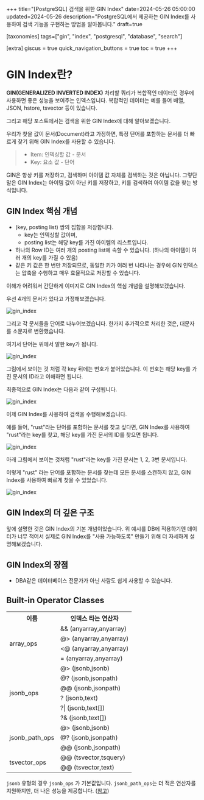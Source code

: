 +++
title="[PostgreSQL] 검색을 위한 GIN Index"
date=2024-05-26 05:00:00
updated=2024-05-26
description="PostgreSQL에서 제공하는 GIN Index를 사용하여 검색 기능을 구현하는 방법을 알아봅니다."
draft=true

[taxonomies]
tags=["gin", "index", "postgresql", "database", "search"]

[extra]
giscus = true
quick_navigation_buttons = true
toc = true
+++

# GIN Index란?

**GIN(GENERALIZED INVERTED INDEX)** 처리할 쿼리가 복합적인 데이터인 경우에 사용하면 좋은 성능을 보여주는 인덱스입니다. 복합적인 데이터는 예를 들어 배열, JSON, hstore, tsvector 등이 있습니다.

그리고 해당 포스트에서는 검색을 위한 GIN Index에 대해 알아보겠습니다.

우리가 찾을 값이 문서(Document)라고 가정하면, 특정 단어를 포함하는 문서를 더 빠르게 찾기 위해 GIN Index를 사용할 수 있습니다.

> - Item: 인덱싱할 값 - 문서
> - Key: 요소 값 - 단어

GIN은 항상 키를 저장하고, 검색하며 아이템 값 자체를 검색하는 것은 아닙니다. 그렇단 말은 GIN Index는 아이템 값이 아닌 키를 저장하고, 키를 검색하여 아이템 값을 찾는 방식입니다.

## GIN Index 핵심 개념

- (key, posting list) 쌍의 집합을 저장합니다.
    - key는 인덱싱할 값이며, 
    - posting list는 해당 key를 가진 아이템의 리스트입니다.
- 하나의 Row ID는 여러 개의 posting list에 속할 수 있습니다. (하나의 아이템이 여러 개의 key를 가질 수 있음)
- 같은 키 값은 한 번만 저장되므로, 동일한 키가 여러 번 나타나는 경우에 GIN 인덱스는 압축을 수행하고 매우 효율적으로 저장할 수 있습니다.

이해가 어려워서 간단하게 이미지로 GIN Index의 핵심 개념을 설명해보겠습니다.

우선 4개의 문서가 있다고 가정해보겠습니다.

![gin_index](/images/gin_index_1.png)

그리고 각 문서들을 단어로 나누어보겠습니다. 한가지 추가적으로 처리한 것은, 대문자를 소문자로 변환했습니다.

여기서 단어는 위에서 말한 key가 됩니다.

![gin_index](/images/gin_index_1.gif)

그림에서 보이는 것 처럼 각 key 뒤에는 번호가 붙어있습니다. 이 번호는 해당 key를 가진 문서의 ID라고 이해하면 됩니다.

최종적으로 GIN Index는 다음과 같이 구성됩니다.

![gin_index](/images/gin_index_2.png)

이제 GIN Index를 사용하여 검색을 수행해보겠습니다.

예를 들어, "rust"라는 단어를 포함하는 문서를 찾고 싶다면, GIN Index를 사용하여 "rust"라는 key를 찾고, 해당 key를 가진 문서의 ID를 찾으면 됩니다.

![gin_index](/images/gin_index_3.png)

아래 그림에서 보이는 것처럼 "rust"라는 key를 가진 문서는 1, 2, 3번 문서입니다.

이렇게 "rust" 라는 단어를 포함하는 문서를 찾는데 모든 문서를 스캔하지 않고, GIN Index를 사용하여 빠르게 찾을 수 있었습니다.

![gin_index](/images/gin_index_4.png)

## GIN Index의 더 깊은 구조

앞에 설명한 것은 GIN Index의 기본 개념이었습니다. 위 예시를 DB에 적용하기엔 데이터가 너무 적어서 실제로 GIN Index를 "사용 가능하도록" 만들기 위해 더 자세하게 설명해보겠습니다.




## GIN Index의 장점

- DBA같은 데이터베이스 전문가가 아닌 사람도 쉽게 사용할 수 있습니다.


## Built-in Operator Classes

<table>
    <tr>
        <th>이름</th>
        <th>인덱스 타는 연산자</th>
    <tr>
    <tr>
        <td rowspan="4">array_ops</td>
        <td>&& (anyarray,anyarray)</td>
    </tr>
    <tr>
        <td>@> (anyarray,anyarray)</td>
    </tr>
    <tr>
        <td><@ (anyarray,anyarray)</td>
    </tr>
    <tr>
        <td>= (anyarray,anyarray)</td>
    </tr>
    <tr>
        <td rowspan="6">jsonb_ops</td>
        <td>@> (jsonb,jsonb)</td>
    </tr>
    <tr>
        <td>@? (jsonb,jsonpath)</td>
    </tr>
    <tr>
        <td>@@ (jsonb,jsonpath)</td>
    </tr>
    <tr>
        <td>? (jsonb,text)</td>
    </tr>
    <tr>
        <td>?| (jsonb,text[])</td>
    </tr>
    <tr>
        <td>?& (jsonb,text[])</td>
    </tr>
    <tr>
        <td rowspan="3">jsonb_path_ops</td>
        <td>@> (jsonb,jsonb)</td>
    </tr>
    <tr>
        <td>@? (jsonb,jsonpath)</td>
    </tr>
    <tr>
        <td>@@ (jsonb,jsonpath)</td>
    </tr>
    <tr>
        <td rowspan="2">tsvector_ops</td>
        <td>@@ (tsvector,tsquery)</td>
    </tr>
    <tr>
        <td>@@ (tsvector,text)</td>
    </tr>
</table>

`jsonb` 유형의 경우 `jsonb_ops` 가 기본값입니다. `jsonb_path_ops`는 더 적은 연산자를 지원하지만, 더 나은 성능을 제공합니다. ([참고](https://www.postgresql.org/docs/16/datatype-json.html#JSON-INDEXING))


